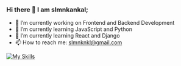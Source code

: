 ### Hi there 👋 I am slmnkankal;
<!--
**slmnkankal/slmnkankal** is a ✨ _special_ ✨ repository because its `README.md` (this file) appears on your GitHub profile.

Here are some ideas to get you started:
-->
- 🔭 I’m currently working on Frontend and Backend Development
- 🌱 I’m currently learning JavaScript and Python
- 🌱 I’m currently learning React and Django
- 📫 How to reach me: slmnknkl@gmail.com

[![My Skills](https://skillicons.dev/icons?i=js,html,css,react,redux,sass,bootstrap,postman,py,django,sqlite,postgres,linux,git,github,netlify,heroku,linkedin)](https://skillicons.dev)
<!--
- 👯 I’m looking to collaborate on ...
- 🤔 I’m looking for help with ...
- 💬 Ask me about ...
- 😄 Pronouns: ...
- ⚡ Fun fact: ...
-->
